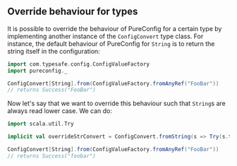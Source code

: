 ## Override behaviour for types

It is possible to override the behaviour of PureConfig for a certain type by
implementing another instance of the `ConfigConvert` type class. For instance,
the default behaviour of PureConfig for `String` is to return the string itself
in the configuration:

```scala
import com.typesafe.config.ConfigValueFactory
import pureconfig._

ConfigConvert[String].from(ConfigValueFactory.fromAnyRef("FooBar"))
// returns Success("FooBar")
```

Now let's say that we want to override this behaviour such that `String`s are
always read lower case. We can do:

```scala
import scala.util.Try

implicit val overrideStrConvert = ConfigConvert.fromString(s => Try(s.toLowerCase))

ConfigConvert[String].from(ConfigValueFactory.fromAnyRef("FooBar"))
// returns Success("foobar")
```
